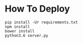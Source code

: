 # How To Deploy

    pip install -Ur requirements.txt
    npm install
    bower install
    python3.6 server.py
